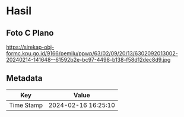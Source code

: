# Hasil

## Foto C Plano

https://sirekap-obj-formc.kpu.go.id/9166/pemilu/ppwp/63/02/09/20/13/6302092013002-20240214-141648--61592b2e-bc97-4498-b138-f58d12dec8d9.jpg


## Metadata

| Key        | Value               |
| ---------- | ------------------- |
| Time Stamp | 2024-02-16 16:25:10 |



